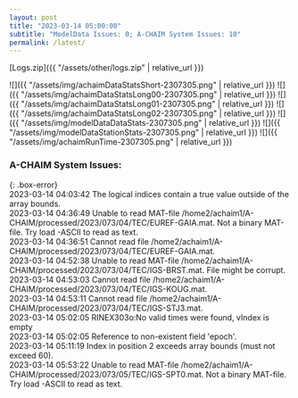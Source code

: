```yaml
---
layout: post
title: "2023-03-14 05:00:00"
subtitle: "ModelData Issues: 0; A-CHAIM System Issues: 10"
permalink: /latest/
---
```


[Logs.zip]({{ "/assets/other/logs.zip" | relative_url }})  

![]({{ "/assets/img/achaimDataStatsShort-2307305.png" | relative_url }})
![]({{ "/assets/img/achaimDataStatsLong00-2307305.png" | relative_url }})
![]({{ "/assets/img/achaimDataStatsLong01-2307305.png" | relative_url }})
![]({{ "/assets/img/achaimDataStatsLong02-2307305.png" | relative_url }})
![]({{ "/assets/img/modelDataDataStats-2307305.png" | relative_url }})
![]({{ "/assets/img/modelDataStationStats-2307305.png" | relative_url }})
![]({{ "/assets/img/achaimRunTime-2307305.png" | relative_url }})


### A-CHAIM System Issues:  
  
{: .box-error}  
2023-03-14 04:03:42 The logical indices contain a true value outside of the array bounds.  
2023-03-14 04:36:49 Unable to read MAT-file /home2/achaim1/A-CHAIM/processed/2023/073/04/TEC/EUREF-GAIA.mat. Not a binary MAT-file. Try load -ASCII to read as text.  
2023-03-14 04:36:51 Cannot read file /home2/achaim1/A-CHAIM/processed/2023/073/04/TEC/EUREF-GAIA.mat.  
2023-03-14 04:52:38 Unable to read MAT-file /home2/achaim1/A-CHAIM/processed/2023/073/04/TEC/IGS-BRST.mat. File might be corrupt.  
2023-03-14 04:53:03 Cannot read file /home2/achaim1/A-CHAIM/processed/2023/073/04/TEC/IGS-KOUG.mat.  
2023-03-14 04:53:11 Cannot read file /home2/achaim1/A-CHAIM/processed/2023/073/04/TEC/IGS-STJ3.mat.  
2023-03-14 05:02:05 RINEX303o:No valid times were found, vIndex is empty  
2023-03-14 05:02:05 Reference to non-existent field 'epoch'.  
2023-03-14 05:11:19 Index in position 2 exceeds array bounds (must not exceed 60).  
2023-03-14 05:53:22 Unable to read MAT-file /home2/achaim1/A-CHAIM/processed/2023/073/05/TEC/IGS-SPT0.mat. Not a binary MAT-file. Try load -ASCII to read as text.  
